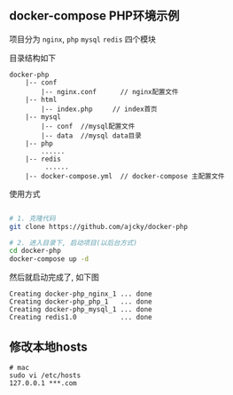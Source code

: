 ## docker-compose PHP环境示例


项目分为 `nginx`, `php`  `mysql` `redis` 四个模块


目录结构如下

    docker-php
        |-- conf
            |-- nginx.conf      // nginx配置文件
        |-- html
            |-- index.php     // index首页
        |-- mysql
            |-- conf  //mysql配置文件
            |-- data  //mysql data目录
        |-- php
            ......
        |-- redis  
             ......
        |-- docker-compose.yml  // docker-compose 主配置文件


使用方式
``` sh 

# 1. 克隆代码
git clone https://github.com/ajcky/docker-php

# 2. 进入目录下, 启动项目(以后台方式)
cd docker-php
docker-compose up -d

```    

然后就启动完成了, 如下图
```
Creating docker-php_nginx_1 ... done
Creating docker-php_php_1   ... done
Creating docker-php_mysql_1 ... done
Creating redis1.0           ... done
```

## 修改本地hosts
```
# mac
sudo vi /etc/hosts
127.0.0.1 ***.com
```



